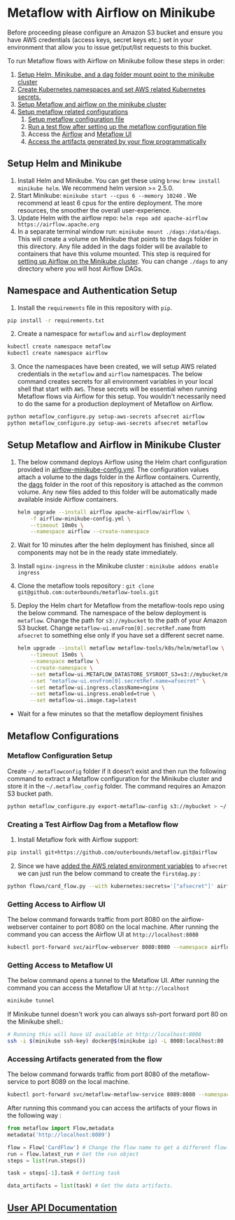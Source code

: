 # Metaflow with Airflow on Minikube


Before proceeding please configure an Amazon S3 bucket and ensure you have AWS credentials (access keys, secret keys etc.) set in your environment that allow you to issue get/put/list requests to this bucket. 

To run Metaflow flows with Airflow on Minikube follow these steps in order: 

1. [Setup Helm, Minikube, and a dag folder mount point to the minikube cluster](#setup-helm-and-minikube)
2. [Create Kubernetes namespaces and set AWS related Kubernetes secrets.](#namespace-and-authentication-setup)
3. [Setup Metaflow and airflow on the minikube cluster](#setup-metaflow-and-airflow-in-minikube-cluster)
4. [Setup metaflow related configurations](#setting-up-auth-and-metaflow-configurations)
    1. [Setup metaflow configuration file](#metaflow-configuration-setup)
    2. [Run a test flow after setting up the metaflow configuration file](#creating-a-test-airflow-dag-from-a-metaflow-flow)
    3. Access the [Airflow](#getting-access-to-airflow-ui) and [Metaflow UI](#getting-access-to-metaflow-ui)
    4. [Access the artifacts generated by your flow programmatically](#accessing-artifacts-generated-from-the-flow)

## Setup Helm and Minikube

1. Install Helm and Minikube. You can get these using `brew`: `brew install minikube helm`. We recommend helm version >= 2.5.0.
2. Start Minikube: `minikube start --cpus 6 --memory 10240` . We recommend at least 6 cpus for the entire deployment. The more resources, the smoother the overall user-experience. 
3. Update Helm with the airflow repo: `helm repo add apache-airflow https://airflow.apache.org`
4. In a separate terminal window run: ``minikube mount ./dags:/data/dags``. This will create a volume on Minikube that points to the dags folder in this directory. Any file added in the dags folder will be available to containers that have this volume mounted. This step is required for [setting up Airflow on the Minikube cluster](#setup-metaflow-and-airflow-in-minikube-cluster). You can change `./dags` to any directory where you will host Airflow DAGs. 

## Namespace and Authentication Setup
1. Install the `requirements` file in this repository with `pip`. 
```bash
pip install -r requirements.txt
```
2. Create a namespace for `metaflow` and `airflow` deployment
```bash
kubectl create namespace metaflow
kubectl create namespace airflow
```
3. Once the namespaces have been created, we will setup AWS related credentials in the `metaflow` and `airflow` namespaces. The below command creates secrets for all environment variables in your local shell that start with `AWS`. These secrets will be essential when running Metaflow flows via Airflow for this setup. You wouldn't necessarily need to do the same for a production deployment of Metaflow on Airflow.
```bash
python metaflow_configure.py setup-aws-secrets afsecret airflow
python metaflow_configure.py setup-aws-secrets afsecret metaflow
```

## Setup Metaflow and Airflow in Minikube Cluster

1. The below command deploys Airflow using the Helm chart configuration provided in [airflow-minikube-config.yml](./airflow-minikube-config.yml). The configuration values attach a volume to the dags folder in the Airflow containers. Currently, the [dags](./dags) folder in the root of this repository is attached as the common volume. Any new files added to this folder will be automatically made available inside Airflow containers.
    
    ```bash
    helm upgrade --install airflow apache-airflow/airflow \
        -f airflow-minikube-config.yml \
        --timeout 10m0s \
        --namespace airflow --create-namespace
    ```
2. Wait for 10 minutes after the helm deployment has finished, since all components may not be in the ready state immediately.
3. Install `nginx-ingress` in the Minikube cluster : `minikube addons enable ingress`
4. Clone the metaflow tools repository : `git clone git@github.com:outerbounds/metaflow-tools.git`
5. Deploy the Helm chart for Metaflow from the metaflow-tools repo using the below command. The namespace of the below deployment is `metaflow`. Change the path for `s3://mybucket` to the path of your Amazon S3 bucket. Change `metaflow-ui.envFrom[0].secretRef.name` from `afsecret` to something else only if you have set a different secret name.
    
    ```bash
    helm upgrade --install metaflow metaflow-tools/k8s/helm/metaflow \
    	--timeout 15m0s \
    	--namespace metaflow \
    	--create-namespace \
        --set metaflow-ui.METAFLOW_DATASTORE_SYSROOT_S3=s3://mybucket/metaflow \
        --set "metaflow-ui.envFrom[0].secretRef.name=afsecret" \
        --set metaflow-ui.ingress.className=nginx \
        --set metaflow-ui.ingress.enabled=true \
        --set metaflow-ui.image.tag=latest
    ```
- Wait for a few minutes so that the metaflow deployment finishes
    

## Metaflow Configurations

### Metaflow Configuration Setup

Create `~/.metaflowconfig` folder if it doesn’t exist and then run the following command to extract a Metaflow configuration for the Minikube cluster and store it in the `~/.metaflow_config` folder. The command requires an Amazon S3 bucket path. 

```bash
python metaflow_configure.py export-metaflow-config s3://mybucket > ~/.metaflowconfig/config.json
```

### Creating a Test Airflow Dag from a Metaflow flow
1. Install Metaflow fork with Airflow support: 
```bash
pip install git+https://github.com/outerbounds/metaflow.git@airflow
```

2. Since we have [added the AWS related environment variables](#namespace-and-authentication-setup) to `afsecret` we can just run the below command to create the `firstdag.py`  :

```bash
python flows/card_flow.py --with kubernetes:secrets='["afsecret"]' airflow create dags/firstdag.py
```

### Getting Access to Airflow UI
The below command forwards traffic from port 8080 on the airflow-webserver container to port 8080 on the local machine. After running the command you can access the Airflow UI at `http://localhost:8080`
```bash
kubectl port-forward svc/airflow-webserver 8080:8080 --namespace airflow
```

### Getting Access to Metaflow UI
The below command opens a tunnel to the Metaflow UI. After running the command you can access the Metaflow UI at `http://localhost`
```bash
minikube tunnel
```
If Minikube tunnel doesn't work you can always ssh-port forward port 80 on the Minikube shell.:
```bash
# Running this will have UI available at http://localhost:8008
ssh -i $(minikube ssh-key) docker@$(minikube ip) -L 8008:localhost:80 
```

### Accessing Artifacts generated from the flow
The below command forwards traffic from port 8080 of the metaflow-service to port 8089 on the local machine. 
```sh
kubectl port-forward svc/metaflow-metaflow-service 8089:8080 --namespace metaflow
```

After running this command you can access the artifacts of your flows in the following way : 
```python
from metaflow import Flow,metadata
metadata('http://localhost:8089')

flow = Flow('CardFlow') # Change the flow name to get a different flow. 
run = flow.latest_run # Get the run object
steps = list(run.steps())

task = steps[-1].task # Getting task 

data_artifacts = list(task) # Get the data artifacts. 
```

## [User API Documentation](./user-api.md)
